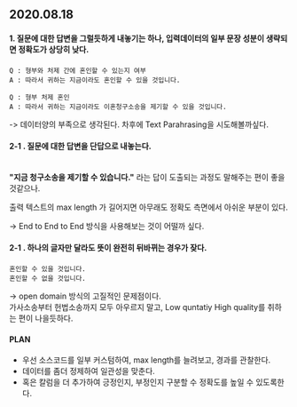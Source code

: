 ## 2020.08.18

#### 1. 질문에 대한 답변을 그럴듯하게 내놓기는 하나, 입력데이터의 일부 문장 성분이 생략되면 정확도가 상당히 낮다.

    Q : 형부와 처제 간에 혼인할 수 있는지 여부
    A : 따라서 귀하는 지금이라도 혼인할 수 있을 것입니다.
    
    Q : 형부 처제 혼인
    A : 따라서 귀하는 지금이라도 이혼청구소송을 제기할 수 있을 것입니다.
    
  ->  데이터양의 부족으로 생각된다. 차후에 Text Parahrasing을 시도해볼까싶다.
    
#### 2-1 . 질문에 대한 답변을 단답으로 내놓는다. <br><br>

  **"지금 청구소송을 제기할 수 있습니다."** 라는 답이 도출되는 과정도 말해주는 편이 좋을 것같으나.<p>
  출력 텍스트의 max length 가 길어지면 아무래도 정확도 측면에서 아쉬운 부분이 있다.
  
  -> End to End to End 방식을 사용해보는 것이 어떨까 싶다.
  
#### 2-1 . 하나의 글자만 달라도 뜻이 완전히 뒤바뀌는 경우가 잦다. <br>

    혼인할 수 있을 것입니다.
    혼인할 수 없을 것입니다.
    
  -> open domain 방식의 고질적인 문제점이다.  
  가사소송부터 헌법소송까지 모두 아우르지 말고, Low quntatiy High quality를 취하는 편이 나을듯하다.
  
  
#### PLAN

* 우선 소스코드를 일부 커스텀하여, max length를 늘려보고, 경과를 관찰한다.
* 데이터를 좀더 정제하여 일관성을 맞춘다.
* 혹은 칼럼을 더 추가하여 긍정인지, 부정인지 구분할 수 정확도를 높일 수 있도록한다.
